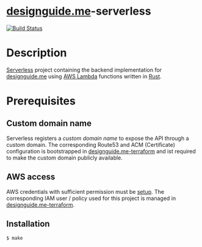 # [designguide.me](https://designguide.me)-serverless
[![Build Status](https://travis-ci.org/pkissling/designguide.me-serverless.svg?branch=master)](https://travis-ci.org/pkissling/designguide.me-serverless)

# Description
[Serverless](https://www.serverless.com/) project containing the backend implementation for [designguide.me](https://designguide.me) using [AWS Lambda](https://aws.amazon.com/lambda/) functions written in [Rust](https://www.rust-lang.org/).

# Prerequisites

## Custom domain name
Serverless registers a *custom domain name* to expose the API through a custom domain.
The corresponding Route53 and ACM (Certificate) configuration is bootstrapped in [designguide.me-terraform](https://github.com/pkissling/designguide.me-terraform) and ist required to make the custom domain publicly available.

## AWS access
AWS credentials with sufficient permission must be [setup](https://docs.aws.amazon.com/cli/latest/userguide/cli-configure-files.html).
The corresponding IAM user / policy used for this project is managed in [designguide.me-terraform](https://github.com/pkissling/designguide.me-terraform/blob/master/iam/serverless.tf).

## Installation

  ```
  $ make
  ```